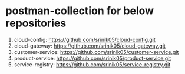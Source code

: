 # postman-collection for below repositories

1. cloud-config: https://github.com/srinik05/cloud-config.git
2. cloud-gateway: https://github.com/srinik05/cloud-gateway.git
3. customer-service: https://github.com/srinik05/customer-service.git
4. product-service: https://github.com/srinik05/product-service.git
5. service-registry: https://github.com/srinik05/service-registry.git 
